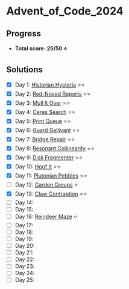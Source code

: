 # Advent_of_Code_2024

## Progress
- **Total score: 25/50 :star:**

## Solutions
- [X] Day 1: [Historian Hysteria](https://github.com/andreasduerloo/Advent_of_Code_2024/tree/main/day_01) :star::star:
- [X] Day 2: [Red-Nosed Reports](https://github.com/andreasduerloo/Advent_of_Code_2024/tree/main/day_02) :star::star:
- [X] Day 3: [Mull It Over](https://github.com/andreasduerloo/Advent_of_Code_2024/tree/main/day_03) :star::star:
- [X] Day 4: [Ceres Search](https://github.com/andreasduerloo/Advent_of_Code_2024/tree/main/day_04) :star::star:
- [X] Day 5: [Print Queue](https://github.com/andreasduerloo/Advent_of_Code_2024/tree/main/day_05) :star::star:
- [X] Day 6: [Guard Gallivant](https://github.com/andreasduerloo/Advent_of_Code_2024/tree/main/day_06) :star::star:
- [X] Day 7: [Bridge Repair](https://github.com/andreasduerloo/Advent_of_Code_2024/tree/main/day_07) :star::star:
- [X] Day 8: [Resonant Collinearity](https://github.com/andreasduerloo/Advent_of_Code_2024/tree/main/day_08) :star::star:
- [X] Day 9: [Disk Fragmenter](https://github.com/andreasduerloo/Advent_of_Code_2024/tree/main/day_09) :star::star:
- [X] Day 10: [Hoof It](https://github.com/andreasduerloo/Advent_of_Code_2024/tree/main/day_10) :star::star:
- [X] Day 11: [Plutonian Pebbles](https://github.com/andreasduerloo/Advent_of_Code_2024/tree/main/day_11) :star::star:
- [ ] Day 12: [Garden Groups](https://github.com/andreasduerloo/Advent_of_Code_2024/tree/main/day_12) :star:
- [X] Day 13: [Claw Contraption](https://github.com/andreasduerloo/Advent_of_Code_2024/tree/main/day_13) :star::star:
- [ ] Day 14:
- [ ] Day 15:
- [ ] Day 16: [Reindeer Maze](https://github.com/andreasduerloo/Advent_of_Code_2024/tree/main/day_16) :star:
- [ ] Day 17:
- [ ] Day 18:
- [ ] Day 19:
- [ ] Day 20:
- [ ] Day 21:
- [ ] Day 22:
- [ ] Day 23:
- [ ] Day 24:
- [ ] Day 25: